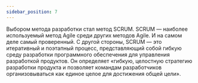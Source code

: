 ```yaml
---
sidebar_position: 7
---
```

Выбором метода разработки стал метод SCRUM. SCRUM — наиболее используемый метод Agile среди других методов Agile. И на самом деле самый проверенный. С другой стороны, SCRUM — это итеративный и поэтапный процесс, представляющий собой гибкую среду разработки программного обеспечения для управления разработкой продуктов. Он определяет «гибкую, целостную стратегию разработки продукта и позволяет командам разработчиков организовываться как единое целое для достижения общей цели».